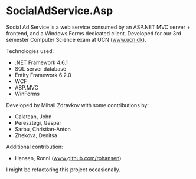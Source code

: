 # SocialAdService.Asp
Social Ad Service is a web service consumed by an ASP.NET MVC server + frontend, and a Windows Forms dedicated client.
Developed for our 3rd semester Computer Science exam at UCN (www.ucn.dk).

Technologies used:
- .NET Framework 4.6.1
- SQL server database
- Entity Framework 6.2.0
- WCF
- ASP.MVC
- WinForms


Developed by Mihail Zdravkov with some contributions by:
- Calatean, John
- Peresztegi, Gaspar
- Sarbu, Christian-Anton
- Zhekova, Denitsa

Additional contribution:
- Hansen, Ronni (www.github.com/rohansen)

I might be refactoring this project occasionally.
